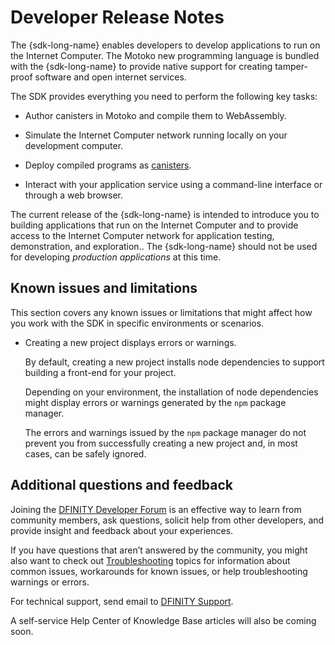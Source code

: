 # Developer Release Notes

The {sdk-long-name} enables developers to develop applications to run on the Internet Computer. The Motoko new programming language is bundled with the {sdk-long-name} to provide native support for creating tamper-proof software and open internet services.

The SDK provides everything you need to perform the following key tasks:

-   Author canisters in Motoko and compile them to WebAssembly.

-   Simulate the Internet Computer network running locally on your development computer.

-   Deploy compiled programs as [canisters](../developers-guide/glossary#g-canister).

-   Interact with your application service using a command-line interface or through a web browser.

<div class="note">

The current release of the {sdk-long-name} is intended to introduce you to building applications that run on the Internet Computer and to provide access to the Internet Computer network for application testing, demonstration, and exploration.. The {sdk-long-name} should not be used for developing *production applications* at this time.

</div>

## Known issues and limitations

This section covers any known issues or limitations that might affect how you work with the SDK in specific environments or scenarios.

-   Creating a new project displays errors or warnings.

    By default, creating a new project installs node dependencies to support building a front-end for your project.

    Depending on your environment, the installation of node dependencies might display errors or warnings generated by the `npm` package manager.

    The errors and warnings issued by the `npm` package manager do not prevent you from successfully creating a new project and, in most cases, can be safely ignored.

## Additional questions and feedback

Joining the [DFINITY Developer Forum](https://forum.dfinity.org/) is an effective way to learn from community members, ask questions, solicit help from other developers, and provide insight and feedback about your experiences.

If you have questions that aren’t answered by the community, you might also want to check out [Troubleshooting](../developers-guide/troubleshooting) topics for information about common issues, workarounds for known issues, or help troubleshooting warnings or errors.

For technical support, send email to [DFINITY Support](mailto:support@dfinity.org).

A self-service Help Center of Knowledge Base articles will also be coming soon.
